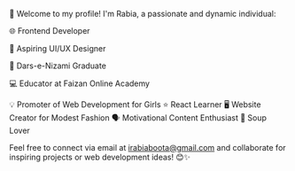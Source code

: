 
👋 Welcome to my profile! I'm Rabia, a passionate and dynamic individual:

🌐 Frontend Developer

🎨 Aspiring UI/UX Designer

📖 Dars-e-Nizami Graduate

💻 Educator at Faizan Online Academy

💡 Promoter of Web Development for Girls
⭐ React Learner
🖥️ Website Creator for Modest Fashion
🗣️ Motivational Content Enthusiast
🍜 Soup Lover

Feel free to connect via email at irabiaboota@gmail.com and collaborate for inspiring projects or web development ideas! 😊✨

<!---
Rabia-Boota/Rabia-Boota is a ✨ special ✨ repository because its `README.md` (this file) appears on your GitHub profile.
You can click the Preview link to take a look at your changes.
--->

